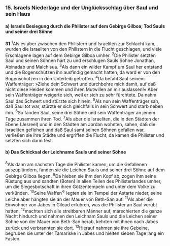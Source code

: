 ### 15. Israels Niederlage und der Unglücksschlag über Saul und sein Haus

#### a) Israels Besiegung durch die Philister auf dem Gebirge Gilboa; Tod Sauls und seiner drei Söhne

__31__
<sup>1</sup>Als es aber zwischen den Philistern und Israeliten zur Schlacht kam, wurden die Israeliten von den Philistern in die Flucht geschlagen, und viele Erschlagene lagen auf dem Gebirge Gilboa umher.
<sup>2</sup>Die Philister setzten Saul und seinen Söhnen hart zu und erschlugen Sauls Söhne Jonathan, Abinadab und Malchisua.
<sup>3</sup>Als dann ein wilder Kampf um Saul her entstand und die Bogenschützen ihn ausfindig gemacht hatten, da ward er von den Bogenschützen in den Unterleib getroffen.
<sup>4</sup>Da befahl Saul seinem Waffenträger: »Ziehe dein Schwert und durchbohre mich damit, auf daß nicht diese Heiden kommen und ihren Mutwillen an mir auslassen!« Aber sein Waffenträger weigerte sich, weil er sich zu sehr fürchtete. Da nahm Saul das Schwert und stürzte sich hinein.
<sup>5</sup>Als nun sein Waffenträger sah, daß Saul tot war, stürzte er sich gleichfalls in sein Schwert und starb neben ihm.
<sup>6</sup>So fanden Saul, seine drei Söhne und sein Waffenträger an jenem Tage zusammen ihren Tod.
<sup>7</sup>Als aber die Israeliten, die in den Städten der Ebene (Jesreel) und in den Städten am Jordan wohnten, sahen, daß die Israeliten geflohen und daß Saul samt seinen Söhnen gefallen war, verließen sie ihre Städte und ergriffen die Flucht; da kamen die Philister und setzten sich darin fest.

#### b) Das Schicksal der Leichname Sauls und seiner Söhne

<sup>8</sup>Als dann am nächsten Tage die Philister kamen, um die Gefallenen auszuplündern, fanden sie die Leichen Sauls und seiner drei Söhne auf dem Gebirge Gilboa liegen.
<sup>9</sup>Da hieben sie ihm den Kopf ab, zogen ihm seine Rüstung aus und sandten (Boten) in allen Teilen des Philisterlandes umher, um die Siegesbotschaft in ihren Götzentempeln und unter dem Volke zu verkünden.
<sup>10</sup>Seine Waffen<sup title="= Rüstung">&#x2732;</sup> legten sie im Tempel der Astarte nieder, seine Leiche aber hängten sie an der Mauer von Beth-San auf.
<sup>11</sup>Als aber die Einwohner von Jabes in Gilead erfuhren, was die Philister an Saul verübt hatten,
<sup>12</sup>machten sich alle streitbaren Männer auf, marschierten die ganze Nacht hindurch und nahmen den Leichnam Sauls und die Leichen seiner Söhne von der Mauer von Beth-San herab, kehrten mit ihnen nach Jabes zurück und verbrannten sie dort.
<sup>13</sup>Hierauf nahmen sie ihre Gebeine, begruben sie unter der Tamariske in Jabes und hielten sieben Tage lang ein Fasten.